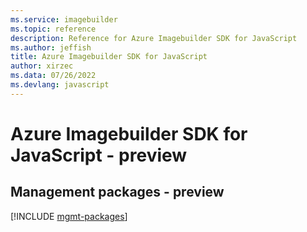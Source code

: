 ```yaml
---
ms.service: imagebuilder
ms.topic: reference
description: Reference for Azure Imagebuilder SDK for JavaScript
ms.author: jeffish
title: Azure Imagebuilder SDK for JavaScript
author: xirzec
ms.data: 07/26/2022
ms.devlang: javascript
---
```

# Azure Imagebuilder SDK for JavaScript - preview

## Management packages - preview
[!INCLUDE [mgmt-packages](imagebuilder-mgmt-index.md)]
